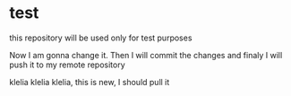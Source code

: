 # test
this repository will be used only for test purposes

Now I am gonna change it. Then I will commit the changes 
and finaly I will push it to my remote repository

klelia klelia klelia, this is new, I should pull it 
